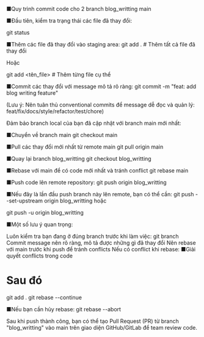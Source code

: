 ■Quy trình commit code cho 2 branch
blog_writting
main

■Đầu tiên, kiểm tra trạng thái các file đã thay đổi:

git status

■Thêm các file đã thay đổi vào staging area:
git add .           # Thêm tất cả file đã thay đổi

Hoặc

git add <tên_file>  # Thêm từng file cụ thể

■Commit các thay đổi với message mô tả rõ ràng:
git commit -m "feat: add blog writing feature"

(Lưu ý: Nên tuân thủ conventional commits để message dễ đọc và quản lý: feat/fix/docs/style/refactor/test/chore)

Đảm bảo branch local của bạn đã cập nhật với branch main mới nhất:

■Chuyển về branch main
git checkout main

■Pull các thay đổi mới nhất từ remote main
git pull origin main

■Quay lại branch blog_writting
git checkout blog_writting

■Rebase với main để có code mới nhất và tránh conflict
git rebase main

■Push code lên remote repository:
git push origin blog_writting

■Nếu đây là lần đầu push branch này lên remote, bạn có thể cần:
git push --set-upstream origin blog_writting
hoặc

git push -u origin blog_writting

■Một số lưu ý quan trọng:

Luôn kiểm tra bạn đang ở đúng branch trước khi làm việc:
git branch
Commit message nên rõ ràng, mô tả được những gì đã thay đổi
Nên rebase với main trước khi push để tránh conflicts
Nếu có conflict khi rebase:
■Giải quyết conflicts trong code
# Sau đó
git add .
git rebase --continue

■Nếu bạn cần hủy rebase:
git rebase --abort


Sau khi push thành công, bạn có thể tạo Pull Request (PR) từ branch "blog_writting"
vào main trên giao diện GitHub/GitLab để team review code.